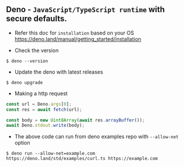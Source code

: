 ## Deno - `JavaScript/TypeScript runtime` with secure defaults.

- Refer this doc for `installation` based on your OS
  https://deno.land/manual/getting_started/installation

- Check the version
```
$ deno --version
```

- Update the deno with latest releases

```
$ deno upgrade
```

- Making a http request
```Javascript
const url = Deno.args[0];
const res = await fetch(url);

const body = new Uint8Array(await res.arrayBuffer());
await Deno.stdout.write(body);
```

- The above code can run from deno examples repo with `--allow-net` option

```
$ deno run --allow-net=example.com https://deno.land/std/examples/curl.ts https://example.com
```

